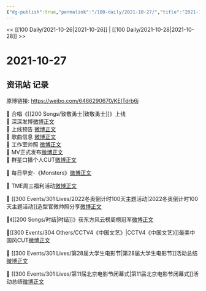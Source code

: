 ```yaml
---
{"dg-publish":true,"permalink":"/100-daily/2021-10-27/","title":"2021-10-27"}
---
```



<< [[100 Daily/2021-10-26\|2021-10-26]] | [[100 Daily/2021-10-28\|2021-10-28]] >>

# 2021-10-27

## 资讯站 记录

原博链接: https://weibo.com/6466290670/KEITdrb6j

🌟 合唱《[[200 Songs/致敬勇士\|致敬勇士]]》上线  
💫 深深发博[微博正文](https://m.weibo.cn/6466290670/4696958658416131)  
💫 上线预告 [微博正文](https://m.weibo.cn/6466290670/4696932259726976)  
💫 歌曲信息 [微博正文](https://m.weibo.cn/6466290670/4696970969746429)  
💫 工作室帅照 [微博正文](https://m.weibo.cn/6466290670/4697029840473502)  
💫 MV正式发布[微博正文](https://m.weibo.cn/6466290670/4696958466263700)  
💫 群星口播个人CUT[微博正文](https://m.weibo.cn/6466290670/4696961574505777)

🌟 每日早安-《Monsters》[微博正文](https://m.weibo.cn/6466290670/4696822998894757)

🌟 TME周三福利活动[微博正文](https://m.weibo.cn/6466290670/4697007400157756)

🌟 [[300 Events/301 Lives/2022冬奥倒计时100天主题活动\|2022冬奥倒计时100天主题活动]]造型官微帅照分享[微博正文](https://m.weibo.cn/6466290670/4696843105076764)

🌟《[[200 Songs/时结\|时结]]》获东方风云榜周榜冠军[微博正文](https://m.weibo.cn/6466290670/4696927830280738)

🌟[[300 Events/304 Others/CCTV4《中国文艺》\|CCTV4《中国文艺》]]最美中国风CUT[微博正文](https://m.weibo.cn/6466290670/4696895038948399)

🌟 [[300 Events/301 Lives/第28届大学生电影节\|第28届大学生电影节]]活动总结[微博正文](https://m.weibo.cn/6466290670/4696899057616619)

🌟 [[300 Events/301 Lives/第11届北京电影节闭幕式\|第11届北京电影节闭幕式]]活动总结[微博正文](https://m.weibo.cn/6466290670/4696898978450131)
